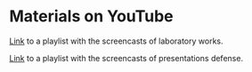 # Materials on YouTube

[Link](https://youtube.com/playlist?list=PLabeQW9pMjn1Sz14hxRPk4IgmStBO00m4) to a playlist with the screencasts of laboratory works.
 
[Link](https://youtube.com/playlist?list=PLabeQW9pMjn1JcbhdaqC6oewcXgepfBvp) to a playlist with the screencasts of presentations defense.